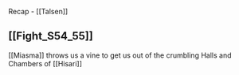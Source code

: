 Recap - [[Talsen]]

## [[Fight_S54_55]]

[[Miasma]] throws us a vine to get us out of the crumbling Halls and Chambers of [[Hisari]]
